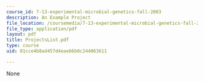 ```yaml
---
course_id: 7-13-experimental-microbial-genetics-fall-2003
description: An Example Project
file_location: /coursemedia/7-13-experimental-microbial-genetics-fall-2003/01cce4b8ad457d4eae66b0c244063611_ProjectsList.pdf
file_type: application/pdf
layout: pdf
title: ProjectsList.pdf
type: course
uid: 01cce4b8ad457d4eae66b0c244063611

---
```

None